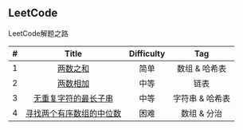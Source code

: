 ## LeetCode
LeetCode解题之路

| # | Title | Difficulty | Tag |
| :-----:| :----: | :----: | :----: |
| 1 | [两数之和][001] | 简单 | 数组 & 哈希表 |
| 2 | [两数相加][002] | 中等 | 链表 |
| 3 | [无重复字符的最长子串][003] | 中等 | 字符串 & 哈希表 |
| 4 | [寻找两个有序数组的中位数][004] | 困难 | 数组 & 分治 |









[001]: https://github.com/mocHeart/leetcode/tree/master/src/leetBank/_001
[002]: https://github.com/mocHeart/leetcode/tree/master/src/leetBank/_002
[003]: https://github.com/mocHeart/leetcode/tree/master/src/leetBank/_003
[004]: https://github.com/mocHeart/leetcode/tree/master/src/leetBank/_004